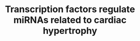 ---
annotations:
- id: PW:0000296
  parent: disease pathway
  type: Pathway Ontology
  value: hypertrophic cardiomyopathy pathway
- id: CL:0000746
  parent: native cell
  type: Cell Type Ontology
  value: cardiac muscle cell
authors:
- MLevels
- Khanspers
- MaintBot
- AMTan
- Egonw
- Marvin M2
- Eweitz
citedin:
- link: PMC7733519
  title: A multivariable miRNA signature delineates the systemic hemodynamic impact
    of arteriovenous shunt placement in a pilot study (2020)
description: Transcription Factors that possibly regulate the expression of microRNAs
  related to cardiac hypertrophy. Interactions found by using TransMir. MicroRNAs
  are represented by a purple color and a rounded rectangle. Proteins on this pathway
  have targeted assays available via the [https://assays.cancer.gov/available_assays?wp_id=WP1559
  CPTAC Assay Portal].
last-edited: 2021-05-22
ndex: 135458da-8b63-11eb-9e72-0ac135e8bacf
organisms:
- Homo sapiens
redirect_from:
- /index.php/Pathway:WP1559
- /instance/WP1559
- /instance/WP1559_r117836
revision: r117836
schema-jsonld:
- '@context': https://schema.org/
  '@id': https://wikipathways.github.io/pathways/WP1559.html
  '@type': Dataset
  creator:
    '@type': Organization
    name: WikiPathways
  description: Transcription Factors that possibly regulate the expression of microRNAs
    related to cardiac hypertrophy. Interactions found by using TransMir. MicroRNAs
    are represented by a purple color and a rounded rectangle. Proteins on this pathway
    have targeted assays available via the [https://assays.cancer.gov/available_assays?wp_id=WP1559
    CPTAC Assay Portal].
  keywords:
  - AKT1
  - AKT2
  - Calcineurin
  - MEF-2
  - MIR29A
  - NFkB
  - RAS
  - STAT3
  - TGFbeta
  license: CC0
  name: Transcription factors regulate miRNAs related to cardiac hypertrophy
seo: CreativeWork
title: Transcription factors regulate miRNAs related to cardiac hypertrophy
wpid: WP1559
---